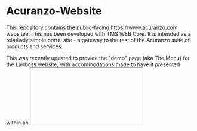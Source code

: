 # Acuranzo-Website
This repository contains the public-facing https://www.acuranzo.com websitee. This has been developed with TMS WEB Core. It is intended as a relatively simple portal site - a gateway to the rest of the Acuranzo suite of products and services. 

This was recently updated to provide the "demo" page (aka The Menu) for the Lanboss website, with accommodations made to have it presented within an <iframe> element. The left sidebar, for example, is hidden in that instance.

Note that the JSON configuration file is used to provide the server connection info. For the purposes of the demo site, the "info" from the server is used to determine which models are part of the demo, and populates the UI accordingly.

## Deployment
The published website is deployed directly via GitHub Pages. The SSL certificate for www.acuranzo.com is also managed by GitHub in the same fashion. A separate GitHub Action is available to publish changes to the app. This should also be run if there are changes to the sample data (see below). Normally, changes to TMS WEB Core result in a new build, which is included in the repo. After committing the changes, the Deployment GitHub Action is run, which publishes the site in the `/docs` folder. It usually only takes a minute or two for the changes to be reflected in the live site.
## Sample Data
A new data generation script has been added. This is a new command-line tool (Bash script) designed to create sample data of all kinds. Sample phone bills. Sample bank statements. That sort of thing. It reads in a configuration file that describes the JSON schema and various variables and iterators, and then generates an output JSON file that contains the sample data. More details will be available soon, but this is what is used to generate the sample data for the models to use.

## Repository Information
[![Count Lines of Code](https://github.com/lanboss-ltd/Acuranzo-Website/actions/workflows/main.yml/badge.svg)](https://github.com/lanboss-ltd/Acuranzo-Website/actions/workflows/main.yml)
<!--CLOC-START -->
```
Last updated at 2025-05-27 18:59:33 UTC
-------------------------------------------------------------------------------
Language                     files          blank        comment           code
-------------------------------------------------------------------------------
Delphi Form                      2              2              0           1478
Pascal                           3            192            391            613
CSS                              1             30             35            407
Bourne Shell                     1             81             47            365
JSON                             8              0              0            310
HTML                             3             27             20            158
XML                              1              0              0            120
JavaScript                       4              6              0             95
YAML                             2             15             23             72
Markdown                         1              5              2             43
-------------------------------------------------------------------------------
SUM:                            26            358            518           3661
-------------------------------------------------------------------------------
195 Files were skipped (duplicate, binary, or without source code):
  png: 174
  ico: 7
  html: 4
  css: 2
  json: 2
  cname: 1
  dproj: 1
  dsk: 1
  gitignore: 1
  identcache: 1
  js: 1
```
<!--CLOC-END-->

## Contact Information
Please refer to the [Acuranzo website](https://www.acuranzo.com) for the most current contact information.
